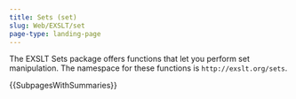 ```yaml
---
title: Sets (set)
slug: Web/EXSLT/set
page-type: landing-page
---
```




The EXSLT Sets package offers functions that let you perform set manipulation. The namespace for these functions is `http://exslt.org/sets`.

{{SubpagesWithSummaries}}
